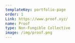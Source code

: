 ```yaml
---
templateKey: portfolio-page
order: 1
Link: https://www.proof.xyz/
name: Proof
type: Non-Fungible Collective
image: /img/proof.png
---
```

